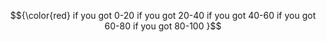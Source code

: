 $${\color{red}
if you got 0-20 
if you got 20-40
if you got 40-60
if you got 60-80
if you got 80-100 
}$$
